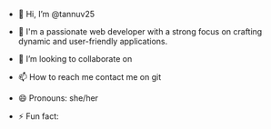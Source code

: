 - 👋 Hi, I’m @tannuv25

- 👀 I'm a passionate web developer with a strong focus on crafting dynamic and user-friendly applications.

- 💞️ I’m looking to collaborate on 
- 📫 How to reach me contact me on git
- 😄 Pronouns: she/her
- ⚡ Fun fact: 

<!---
tannuv25/tannuv25 is a ✨ special ✨ repository because its `README.md` (this file) appears on your GitHub profile.
You can click the Preview link to take a look at your changes.
--->
